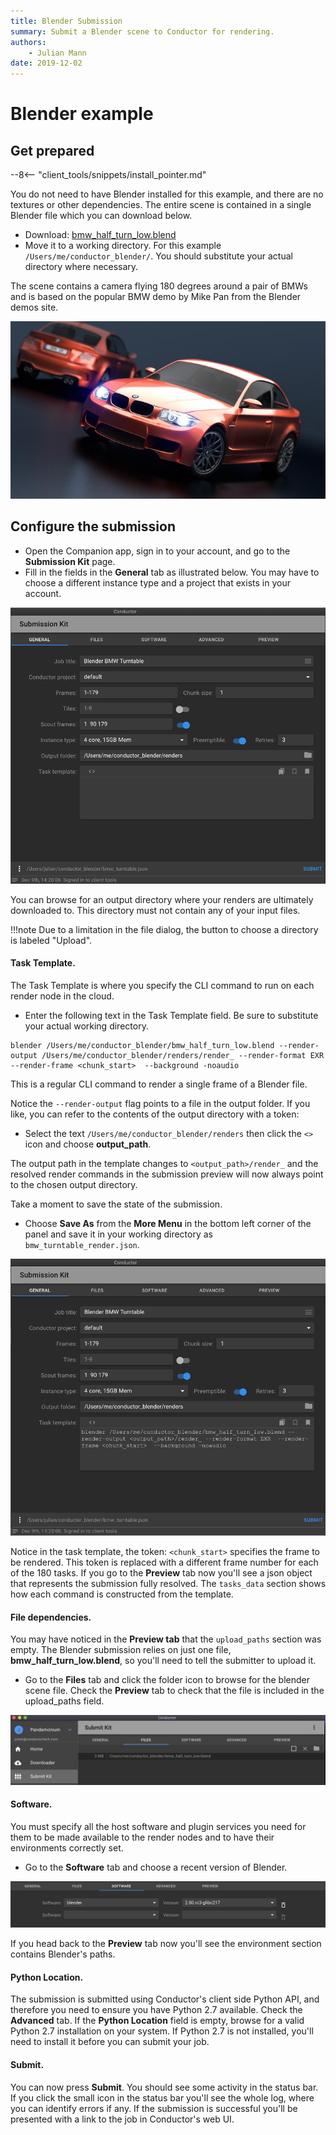 ```yaml
---
title: Blender Submission
summary: Submit a Blender scene to Conductor for rendering.
authors:
    - Julian Mann
date: 2019-12-02
---
```


# Blender example
 

## Get prepared

--8<-- "client_tools/snippets/install_pointer.md"


You do not need to have Blender installed for this example, and there are no textures or other dependencies. The entire scene is contained in a single Blender file which you can download below.

* Download: [bmw_half_turn_low.blend](https://downloads.conductortech.com/examples/companion/simple_blender/bmw_half_turn_low.blend)
* Move it to a working directory. For this example `/Users/me/conductor_blender/`. You should substitute your actual directory where necessary.

The scene contains a camera flying 180 degrees around a pair of BMWs and is based on the popular BMW demo by Mike Pan from the Blender demos site.

![bmw][bmw]

## Configure the submission

* Open the Companion app, sign in to your account, and go to the **Submission Kit** page.
* Fill in the fields in the **General** tab as illustrated below. You may have to choose a different instance type and a project that exists in your account.

![general][general]

You can browse for an output directory where your renders are ultimately downloaded to. This directory must not contain any of your input files.

!!!note
    Due to a limitation in the file dialog, the button to choose a directory is labeled "Upload".

#### Task Template.

The Task Template is where you specify the CLI command to run on each render node in the cloud. 

* Enter the following text in the Task Template field. Be sure to substitute your actual working directory.

```
blender /Users/me/conductor_blender/bmw_half_turn_low.blend --render-output /Users/me/conductor_blender/renders/render_ --render-format EXR  --render-frame <chunk_start>  --background -noaudio 
```

This is a regular CLI command to render a single frame of a Blender file. 

Notice the `--render-output` flag points to a file in the output folder. If you like, you can refer to the contents of the output directory with a token:

* Select the text `/Users/me/conductor_blender/renders` then click the `<>` icon and choose **output_path**. 

The output path in the template changes to `<output_path>/render_` and the resolved render commands in the submission preview will now always point to the chosen output directory.

Take a moment to save the state of the submission. 

* Choose **Save As** from the **More Menu** in the bottom left corner of the panel and save it in your working directory as `bmw_turntable_render.json`.

![generalSave][generalSave]

Notice in the task template, the token: `<chunk_start>` specifies the frame to be rendered. This token is replaced with a different frame number for each of the 180 tasks. If you go to the **Preview** tab now you'll see a json object that represents the submission fully resolved. The `tasks_data` section shows how each command is constructed from the template.

#### File dependencies.

You may have noticed in the **Preview tab** that the `upload_paths` section was empty. The Blender submission relies on just one file, **bmw_half_turn_low.blend**, so you'll need to tell the submitter to upload it. 

* Go to the **Files** tab and click the folder icon to browse for the blender scene file. Check the **Preview** tab to check that the file is included in the upload_paths field. 


![files][files]


#### Software.

You must specify all the host software and plugin services you need for them to be made available to the render nodes and to have their environments correctly set.

* Go to the **Software** tab and choose a recent version of Blender. 

![software][software]

If you head back to the **Preview** tab now you'll see the environment section contains Blender's paths.

#### Python Location.

The submission is submitted using Conductor's client side Python API, and therefore you need to ensure you have Python 2.7 available. Check the **Advanced** tab. If the **Python Location** field is empty, browse for a valid Python 2.7 installation on your system. If Python 2.7 is not installed, you'll need to install it before you can submit your job.

#### Submit.

You can now press **Submit**. You should see some activity in the status bar. If you click the small icon in the status bar you'll see the whole log, where you can identify errors if any. If the submission is successful you'll be presented with a link to the job in Conductor's web UI.



[bmw]: ../../image/companion/bmws.jpg
[general]: ../../image/companion/general_blender.png
[generalSave]: ../../image/companion/general_blender2.png
[files]: ../../image/companion/files_blender.png
[software]: ../../image/companion/software_blender.png


